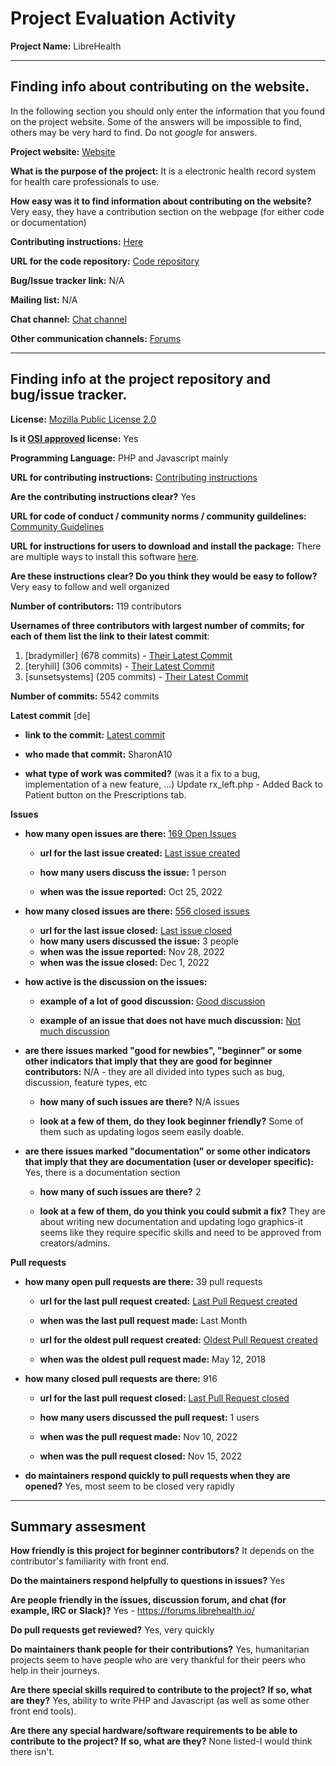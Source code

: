 # Project Evaluation Activity



__Project Name:__  LibreHealth


---

## Finding info about contributing on the website.

In the following section you should only enter the information that you
found on the project website. Some of the answers will be impossible to find, others
may be very hard to find. Do not _google_ for answers.

__Project website:__ [Website](https://librehealth.io/)


__What is the purpose of the project:__ It is a electronic health record system for health care professionals to use. 


__How easy was it to find information about contributing on the website?__ Very easy, they have a contribution section on the webpage (for either code or documentation)


__Contributing instructions:__ [Here](https://gitlab.com/librehealth) 

__URL for the code repository:__ [Code repository](https://github.com/LibreHealthIO/lh-ehr)

__Bug/Issue tracker link:__ N/A

__Mailing list:__ N/A

__Chat channel:__ [Chat channel](https://chat.librehealth.io/home)

__Other communication channels:__ [Forums](https://forums.librehealth.io/)


---

## Finding info at the project repository and bug/issue tracker.

__License:__ [Mozilla Public License 2.0 ](https://forums.librehealth.io/tos)

__Is it [OSI approved](https://opensource.org/licenses/alphabetical) license:__ Yes

__Programming Language:__ PHP and Javascript mainly

__URL for contributing instructions:__ [Contributing instructions](https://gitlab.com/librehealth/toolkit/lh-toolkit/-/blob/master/CONTRIBUTING.md)

__Are the contributing instructions clear?__ Yes


__URL for code of conduct / community norms / community guildelines:__ [Community Guidelines](https://forums.librehealth.io/guidelines)

__URL for instructions for users to download and install the package:__ There are multiple ways to install this software [here](https://github.com/LibreHealthIO/lh-ehr/blob/master/INSTALL.md). 


__Are these instructions clear? Do you think they would be easy to follow?__ Very easy to follow and well organized


__Number of contributors:__ 119 contributors


__Usernames of three contributors with largest number of commits; for
each of them list the link to their latest commit__:

1. [bradymiller] (678 commits) - [Their Latest Commit](https://github.com/LibreHealthIO/lh-ehr/commit/c81bdcb80d65657e0323686c940c63bc79abd8ef)
2. [teryhill] (306 commits) - [Their Latest Commit](https://github.com/LibreHealthIO/lh-ehr/commit/190d7dca80f055a5e5d2a157f451109ebee1e90a)
3. [sunsetsystems] (205 commits) - [Their Latest Commit](https://github.com/LibreHealthIO/lh-ehr/commit/bc5fd3ab0aaec137c2b8f2c9c835b92975ff8a6c)


__Number of commits:__ 5542 commits

__Latest commit__ [de] 

- __link to the commit:__ [Latest commit](https://github.com/LibreHealthIO/lh-ehr/commit/144776eb0550178c57716efbf733d00aa6b45c89)

- __who made that commit:__ SharonA10

- __what type of work was commited?__ (was it a fix to a bug, implementation of a new feature, ...) Update rx_left.php - Added Back to Patient button on the Prescriptions tab.



__Issues__

- __how many open issues are there:__ [169 Open Issues](https://github.com/LibreHealthIO/lh-ehr/issues)

    - __url for the last issue created:__ [Last issue created](https://github.com/LibreHealthIO/lh-ehr/issues/1678)

    - __how many users discuss the issue:__ 1 person
    
    - __when was the issue reported:__ Oct 25, 2022
    

- __how many closed issues are there:__ [556 closed issues](https://github.com/LibreHealthIO/lh-ehr/issues?q=is%3Aissue+is%3Aclosed)
    - __url for the last issue closed:__ [Last issue closed](https://github.com/LibreHealthIO/lh-ehr/issues/1681)
    - __how many users discussed the issue:__ 3 people
    - __when was the issue reported:__ Nov 28, 2022
    - __when was the issue closed:__ Dec 1, 2022

- __how active is the discussion on the issues:__ 

    - __example of a lot of good discussion:__ [Good discussion](https://github.com/LibreHealthIO/lh-ehr/issues/553)
    
    - __example of an issue that does not have much discussion:__ [Not much discussion](https://github.com/LibreHealthIO/lh-ehr/issues/12)



- __are there issues marked "good for newbies", "beginner" or some other indicators that imply that they are good for beginner contributors:__ N/A - they are all divided into types such as bug, discussion, feature types, etc

    - __how many of such issues are there?__ N/A issues
    
    - __look at a few of them, do they look beginner friendly?__ Some of them such as updating logos seem easily doable.



- __are there issues marked "documentation" or some other indicators that imply that they are documentation (user or developer specific):__ Yes, there is a documentation section

    - __how many of such issues are there?__ 2
    
    - __look at a few of them, do you think you could submit a fix?__ They are about writing new documentation and updating logo graphics-it seems like they require specific skills and need to be approved from creators/admins.



__Pull requests__

- __how many open pull requests are there:__ 39 pull requests

    - __url for the last pull request created:__ [Last Pull Request created](https://github.com/LibreHealthIO/lh-ehr/pull/1685)
    
    - __when was the last pull request made:__ Last Month

    - __url for the oldest pull request created:__ [Oldest Pull Request created](https://github.com/LibreHealthIO/lh-ehr/pull/1117)
    
    - __when was the oldest pull request made:__ May 12, 2018

- __how many closed pull requests are there:__ 916

    - __url for the last pull request closed:__ [Last Pull Request closed](https://github.com/LibreHealthIO/lh-ehr/pull/1680)
    
    - __how many users discussed the pull request:__ 1 users
    
    - __when was the pull request made:__  Nov 10, 2022
    
    - __when was the pull request closed:__ Nov 15, 2022
    

- __do maintainers respond quickly to pull requests when they are opened?__ 
Yes, most seem to be closed very rapidly 




---


## Summary assesment
__How friendly is this project for beginner contributors?__
It depends on the contributor's familiarity with front end. 



__Do the maintainers respond helpfully to questions in issues?__
Yes


__Are people friendly in the issues, discussion forum, and chat (for example, IRC or Slack)?__
Yes - https://forums.librehealth.io/



__Do pull requests get reviewed?__
Yes, very quickly


__Do maintainers thank people for their contributions?__
Yes, humanitarian projects seem to have people who are very thankful for their peers who help in their journeys.


__Are there special skills required to contribute to the project? If so, what are they?__
Yes, ability to write PHP and Javascript (as well as some other front end tools).


__Are there any special hardware/software requirements to be able to contribute to the project? If so, what are they?__
None listed-I would think there isn't.
